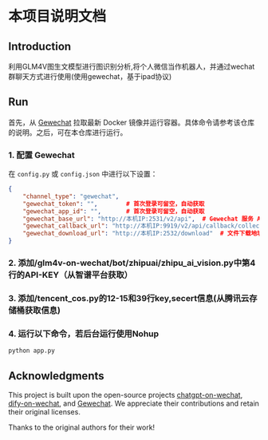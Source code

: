 # 本项目说明文档

## Introduction
利用GLM4V图生文模型进行图识别分析,将个人微信当作机器人，并通过wechat群聊天方式进行使用(使用gewechat，基于ipad协议)

## Run  

首先，从 [Gewechat](https://github.com/Devo919/Gewechat) 拉取最新 Docker 镜像并运行容器。具体命令请参考该仓库的说明。之后，可在本仓库进行运行。  

### 1. 配置 Gewechat  
在 `config.py` 或 `config.json` 中进行以下设置：  

```json
{
    "channel_type": "gewechat",
    "gewechat_token": "",        # 首次登录可留空，自动获取
    "gewechat_app_id": "",       # 首次登录可留空，自动获取
    "gewechat_base_url": "http://本机IP:2531/v2/api",  # Gewechat 服务 API 地址
    "gewechat_callback_url": "http://本机IP:9919/v2/api/callback/collect",  # 回调地址
    "gewechat_download_url": "http://本机IP:2532/download"  # 文件下载地址
}
```

### 2. 添加/glm4v-on-wechat/bot/zhipuai/zhipu_ai_vision.py中第4行的API-KEY（从智谱平台获取）
### 3. 添加/tencent_cos.py的12-15和39行key,secert信息(从腾讯云存储桶获取信息)
### 4. 运行以下命令，若后台运行使用Nohup
```bash 
python app.py
```

## Acknowledgments  
This project is built upon the open-source projects [chatgpt-on-wechat](https://github.com/zhayujie/chatgpt-on-wechat), [dify-on-wechat](https://github.com/hanfangyuan4396/dify-on-wechat), and [Gewechat](https://github.com/Devo919/Gewechat). We appreciate their contributions and retain their original licenses.

Thanks to the original authors for their work!